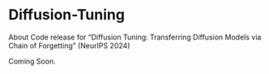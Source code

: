 # Diffusion-Tuning
About Code release for “Diffusion Tuning: Transferring Diffusion Models via Chain of Forgetting” (NeurIPS 2024)

Coming Soon.
